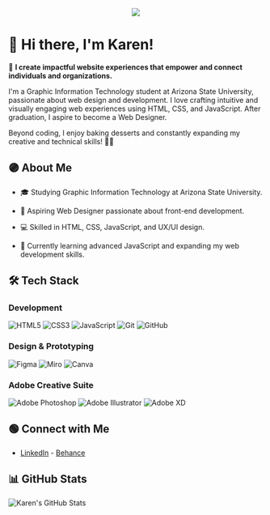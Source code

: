 <p align="center">
  <img src="https://readme-typing-svg.herokuapp.com?font=Fira+Code&size=22&duration=4000&pause=500&color=3498DB&center=true&width=600&lines=Hi+there%2C+I'm+Karen!;Aspiring+Web+Designer;Passionate+about+Coding+%26+Design;Always+Learning+%F0%9F%8C%9F" />
</p>

# 👋 Hi there, I'm Karen!

🚀 **I create impactful website experiences that empower and connect individuals and organizations.**  

I'm a Graphic Information Technology student at Arizona State University, passionate about web design and development. I love crafting intuitive and visually engaging web experiences using HTML, CSS, and JavaScript. After graduation, I aspire to become a Web Designer.

Beyond coding, I enjoy baking desserts and constantly expanding my creative and technical skills! 🍪✨
## 🟣 About Me

- 🎓 Studying Graphic Information Technology at Arizona State University.

- 💼 Aspiring Web Designer passionate about front-end development.

- 💻 Skilled in HTML, CSS, JavaScript, and UX/UI design.

- 🌱 Currently learning advanced JavaScript and expanding my web development skills.

## 🛠 **Tech Stack**  

### **Development**  
![HTML5](https://img.icons8.com/color/48/000000/html-5.png)  ![CSS3](https://img.icons8.com/color/48/000000/css3.png)  ![JavaScript](https://img.icons8.com/color/48/000000/javascript.png) ![Git](https://img.icons8.com/color/48/000000/git.png)  ![GitHub](https://img.icons8.com/fluent/48/000000/github.png)  

### **Design & Prototyping**  
![Figma](https://img.icons8.com/color/48/000000/figma.png)  ![Miro](https://img.shields.io/badge/Miro-FFD02F?style=for-the-badge&logo=Miro&logoColor=000)  ![Canva](https://img.icons8.com/color/48/000000/canva.png)  

### **Adobe Creative Suite**  
![Adobe Photoshop](https://img.icons8.com/color/48/000000/adobe-photoshop.png)  ![Adobe Illustrator](https://img.icons8.com/color/48/000000/adobe-illustrator.png)  ![Adobe XD](https://img.icons8.com/color/48/000000/adobe-xd.png)  

## 🟢 Connect with Me

- [LinkedIn](https://www.linkedin.com/in/karen-vasquezc/) - [Behance](https://www.behance.net/karenvasquez12)

## 📊 GitHub Stats

![Karen's GitHub Stats](https://github-readme-stats.vercel.app/api?username=Karen&show_icons=true&theme=radical)







